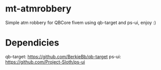 # mt-atmrobbery
Simple atm robbery for QBCore fivem using qb-target and ps-ui, enjoy :)

# Dependicies
qb-target: https://github.com/BerkieBb/qb-target
ps-ui: https://github.com/Project-Sloth/ps-ui
